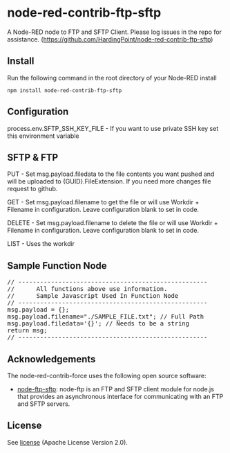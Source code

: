 
# node-red-contrib-ftp-sftp


A Node-RED node to FTP and SFTP Client. Please log issues in the repo for assistance.
(https://github.com/HardingPoint/node-red-contrib-ftp-sftp)

Install
-------

Run the following command in the root directory of your Node-RED install

    npm install node-red-contrib-ftp-sftp


Configuration
-------

process.env.SFTP_SSH_KEY_FILE - If you want to use private SSH key set this environment variable

SFTP & FTP
-------
PUT - Set msg.payload.filedata to the file contents you want pushed and will be uploaded to {GUID}.FileExtension. If you need more changes file request to github.

GET - Set msg.payload.filename to get the file or will use Workdir + Filename in configuration. Leave configuration blank to set in code.

DELETE - Set msg.payload.filename to delete the file or will use Workdir + Filename in configuration. Leave configuration blank to set in code.

LIST - Uses the workdir


Sample Function Node 
-------

<PRE>
// ----------------------------------------------------
//      All functions above use information.
//      Sample Javascript Used In Function Node
// ----------------------------------------------------
msg.payload = {};
msg.payload.filename="./SAMPLE_FILE.txt"; // Full Path
msg.payload.filedata='{}'; // Needs to be a string
return msg;
// ----------------------------------------------------
</PRE>

Acknowledgements
----------------

The node-red-contrib-force uses the following open source software:

- [node-ftp-sftp](https://github.com/HardingPoint/node-red-contrib-ftp-sftp): node-ftp is an FTP and SFTP client module for node.js that provides an asynchronous interface for communicating with an FTP and SFTP servers.

License
-------

See [license](https://github.com/HardingPoint/node-red-contrib-ftp-sftp/blob/master/LICENSE) (Apache License Version 2.0).
